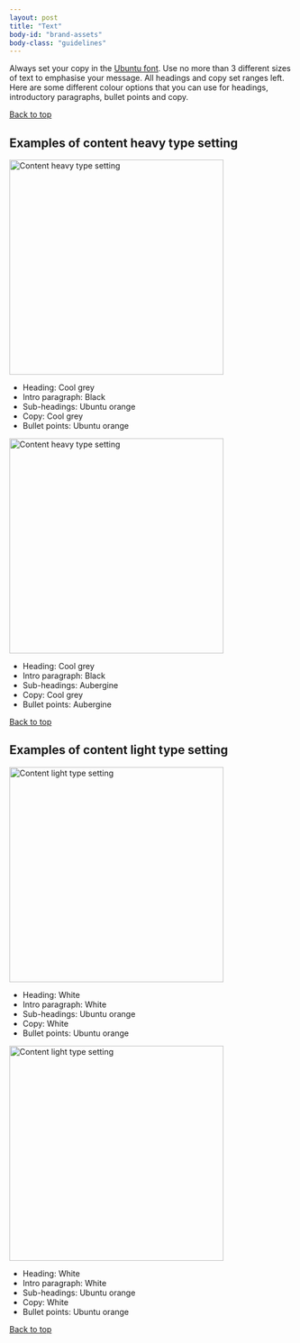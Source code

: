 ```yaml
---
layout: post
title: "Text"
body-id: "brand-assets"
body-class: "guidelines"
---
```




<div id="loop-guidelines" class="col-10">
<p>Always set your copy in the <a href="ubuntu-font-family" title="About the Ubuntu font">Ubuntu font</a>. Use no more than 3 different sizes of text to emphasise your message. All headings and copy set ranges left. Here are some different colour options that you can use for headings, introductory paragraphs, bullet points and copy. </p>
<div class="row"><div class="col-10 link-top"><a href="#">Back to top</a></div></div>
<h2>Examples of content heavy type setting</h2>
<p><img src="{{ site.assets_path }}c64da5d6-text-heavy-1.gif" alt="Content heavy type setting" title="text-heavy-1" width="380" height="382" srcset="{{ site.assets_path }}c64da5d6-text-heavy-1.gif 380w, {{ site.assets_path }}87f17280-text-heavy-1-140x140.gif 140w, {{ site.assets_path }}39b161b1-text-heavy-1-298x300.gif 298w" sizes="(max-width: 380px) 100vw, 380px" /></p>
<ul class="p-list">
<li class="p-list__item">Heading: Cool grey</li>
<li class="p-list__item">Intro paragraph: Black</li>
<li class="p-list__item">
Sub-headings: Ubuntu orange</li>
<li class="p-list__item">
Copy: Cool grey</li>
<li class="p-list__item">
Bullet points: Ubuntu orange</li>
</ul>
<p><img src="{{ site.assets_path }}4090a10b-text-heavy-2.gif" alt="Content heavy type setting" title="text-heavy-2" width="380" height="382" srcset="{{ site.assets_path }}4090a10b-text-heavy-2.gif 380w, {{ site.assets_path }}547d8104-text-heavy-2-140x140.gif 140w, {{ site.assets_path }}aed1dc5f-text-heavy-2-298x300.gif 298w" sizes="(max-width: 380px) 100vw, 380px" /></p>
<ul class="p-list">
<li class="p-list__item">Heading: Cool grey</li>
<li class="p-list__item">
Intro paragraph: Black </li>
<li class="p-list__item">
Sub-headings: Aubergine </li>
<li class="p-list__item">
Copy: Cool grey</li>
<li class="p-list__item">
Bullet points: Aubergine</li>
</ul>
<div class="row"><div class="col-10 link-top"><a href="#">Back to top</a></div></div>
<h2>Examples of content light type setting</h2>
<p><img src="{{ site.assets_path }}7424085c-text-light-1.gif" alt="Content light type setting" title="text-light-1" width="380" height="382" srcset="{{ site.assets_path }}7424085c-text-light-1.gif 380w, {{ site.assets_path }}bc6dd07e-text-light-1-140x140.gif 140w, {{ site.assets_path }}80ea8586-text-light-1-298x300.gif 298w" sizes="(max-width: 380px) 100vw, 380px" /></p>
<ul class="p-list">
<li class="p-list__item">
Heading: White</li>
<li class="p-list__item">
Intro paragraph: White </li>
<li class="p-list__item">
Sub-headings: Ubuntu orange </li>
<li class="p-list__item">
Copy: White</li>
<li class="p-list__item">
Bullet points: Ubuntu orange</li>
</ul>
<p><img src="{{ site.assets_path }}6cd2a034-text-light-2.gif" alt="Content light type setting" title="text-light-2" width="380" height="382" srcset="{{ site.assets_path }}6cd2a034-text-light-2.gif 380w, {{ site.assets_path }}4ae60b40-text-light-2-140x140.gif 140w, {{ site.assets_path }}9f59f61d-text-light-2-298x300.gif 298w" sizes="(max-width: 380px) 100vw, 380px" /></p>
<ul class="p-list">
<li class="p-list__item">Heading: White</li>
<li class="p-list__item">Intro paragraph: White</li>
<li class="p-list__item">Sub-headings: Ubuntu orange</li>
<li class="p-list__item">Copy: White</li>
<li class="p-list__item">Bullet points: Ubuntu orange</li>
</ul>
<div class="row"><div class="col-10 link-top"><a href="#">Back to top</a></div></div>
